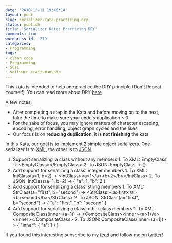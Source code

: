 ```yaml
---
date: '2010-12-11 19:46:14'
layout: post
slug: serializer-kata-practicing-dry
status: publish
title: 'Serializer Kata: Practicing DRY'
comments: true
wordpress_id: '279'
categories:
- Programming
tags:
- clean code
- Programming
- SCIL
- software craftsmanship
---
```


This kata is intended to help one practice the DRY principle (Don't Repeat Yourself). You can read more about DRY [here](/tag/dry/).

A few notes:

  * After completing a step in the Kata and before moving on to the next, take the time to make sure your code's duplication ≤ 0
  * For the sake of focus, you may ignore matters of character escaping, encoding, error handling, object graph cycles and the likes
  * Our focus is on **reducing duplication**, it is **not finishing** the kata


In this Kata, our goal is to implement 2 simple object serializers. One serializer is to [XML](http://en.wikipedia.org/wiki/XML), the other is to [JSON](http://en.wikipedia.org/wiki/JSON).

  1. Support serializing  a class without any members
    1. To XML: EmptyClass -> &lt;EmptyClass&gt;&lt;/EmptyClass&gt;
    2. To JSON: EmptyClass -> {}
  2. Add support for serializing a class' integer members
    1. To XML: IntClass(a=1, b=2) -> &lt;IntClass&gt;&lt;a&gt;1&lt;/a&gt;&lt;b&gt;2&lt;/b&gt;&lt;/IntClass&gt;
    2. To JSON: IntClass(a=1, b=2) -> { "a": 1, "b": 2 }
  3. Add support for serializing a class' string members
    1. To XML: StrClass(a="first", b="second") -> &lt;StrClass&gt;&lt;a&gt;first&lt;/a&gt;&lt;b&gt;second&lt;/b&gt;&lt;/StrClass&gt;
    2. To JSON: StrClass(a="first", b="second") -> { "a": "first", "b": "second" }
  4. Add support for serializing a class' other class members
    1. To XML: CompositeClass(inner=(a=1)) -> &lt;CompositeClass&gt;&lt;inner&gt;&lt;a&gt;1&lt;/a&gt;&lt;/inner&gt;&lt;/CompositeClass&gt;
    2. To JSON: CompositeClass(inner=(a=1)) -> { "inner": { "a": 1 } }

If you found this interesting subscribe to my [feed](http://feeds.feedburner.com/TheCodeDump) and follow me on [twitter](http://twitter.com/avivby)!
